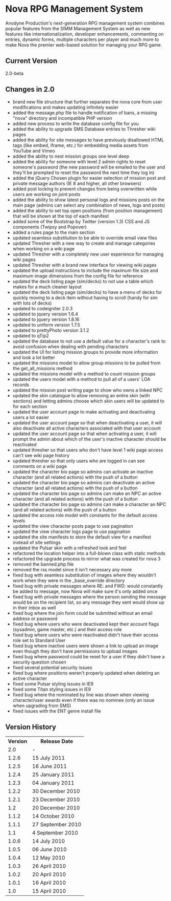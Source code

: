 # Nova RPG Management System

Anodyne Production's next-generation RPG management system combines popular features from the SIMM Management System as well as new features like internationalization, developer enhancements, commenting on entries, dynamic forms, multiple characters per player and much more to make Nova the premier web-based solution for managing your RPG game.

## Current Version

2.0-beta

## Changes in 2.0

* brand new file structure that further separates the nova core from user modifications and makes updating infinitely easier
* added the message.php file to handle notification of bans, a missing "nova" directory and incompatible PHP version
* added new process to write the database config file for you
* added the ability to upgrade SMS Database entries to Thresher wiki pages
* added the ability for site messages to have previously disallowed HTML tags (like embed, iframe, etc.) for embedding media assets from YouTube and Vimeo
* added the ability to nest mission groups one level deep
* added the ability for someone with level 2 admin rights to reset someone's password (the new password will be emailed to the user and they'll be prompted to reset the password the next time they log in)
* added the jQuery Chosen plugin for easier selection of mission post and private message authors (IE 8 and higher, all other browsers)
* added post locking to prevent changes from being overwritten while users are working on joint posts
* added the ability to show latest personal logs and missions posts on the main page (admins can select any combination of news, logs and posts)
* added the ability to set top open positions (from position management) that will be shown at the top of each manifest
* added some of the Bootstrap by Twitter (version 1.3) CSS and JS components (Twipsy and Popover)
* added a rules page to the main section
* updated seamless substitution to be able to override email view files
* updated Thresher with a new way to create and manage categories when working on a wiki page
* updated Thresher with a completely new user experience for managing wiki pages
* updated Thresher with a brand new interface for viewing wiki pages
* updated the upload instructions to include the maximum file size and maximum image dimensions from the config file for reference
* updated the deck listing page (sim/decks) to not use a table which makes for a much cleaner layout
* updated the deck listing page (sim/decks) to have a menu of decks for quickly moving to a deck item without having to scroll (handy for sim with lots of decks)
* updated to codeigniter 2.0.3
* updated to jquery version 1.6.4
* updated to jquery version 1.8.16
* updated to uniform version 1.7.5
* updated to prettyPhoto version 3.1.2
* updated to qTip2
* updated the database to not use a default value for a character's rank to avoid confusion when dealing with pending characters
* updated the UI for listing mission groups to provide more information and look a lot better
* updated the missions model to allow group missions to be pulled from the get_all_missions method
* updated the missions model with a method to count mission groups
* updated the users model with a method to pull all of a users' LOA records
* updated the mission post writing page to show who owns a linked NPC
* updated the skin catalogue to allow removing an entire skin (with sections) and letting admins choose which skin users will be updated to for each section
* updated the user account page to make activating and deactivating users a lot easier
* updated the user account page so that when deactivating a user, it will also deactivate all active characters associated with that user account
* updated the user account page so that when activating a user, it will prompt the admin about which of the user's inactive character should be reactivated
* updated thresher so that users who don't have level 1 wiki page access can't see wiki page history
* updated thresher so that only users who are logged in can see comments on a wiki page
* updated the character bio page so admins can activate an inactive character (and all related actions) with the push of a button
* updated the character bio page so admins can deactivate an active character (and all related actions) with the push of a button
* updated the character bio page so admins can make an NPC an active character (and all related actions) with the push of a button
* updated the character bio page so admins can make a character an NPC (and all related actions) with the push of a button
* updated the access role model with constants for the default access levels
* updated the view character posts page to use pagination
* updated the view character logs page to use pagination
* updated the site manifests to store the default view for a manifest instead of site settings
* updated the Pulsar skin with a refreshed look and feel
* refactored the location helper into a full-blown class with static methods
* refactored the upgrade process to mirror what was created for nova 3
* removed the banned.php file
* removed the rss model since it isn't necessary any more
* fixed bug with seamless substitution of images where they wouldn't work when they were in the _base_override directory
* fixed bug with private messages where RE: and FWD: would constantly be added to message, now Nova will make sure it's only added once
* fixed bug with private messages where the person sending the message would be on the recipient list, so any message they sent would show up in their inbox as well
* fixed bug where the join form could be submitted without an email address or password
* fixed bug where users who were deactivated kept their account flags (sysadmin, game master, etc.) and their access role
* fixed bug where users who were reactivated didn't have their access role set to Standard User
* fixed bug where inactive users were shown a link to upload an image even though they don't have permissions to upload images
* fixed bug where password could be reset for a user if they didn't have a security question chosen
* fixed several potential security issues
* fixed bug where positions weren't properly updated when deleting an active character
* fixed some Pulsar styling issues in IE9
* fixed some Titan styling issues in IE9
* fixed bug where the nominated by line was shown when viewing character/user awards even if there was no nominee (only an issue when upgrading from SMS)
* fixed issues with the ENT genre install file

## Version History

<table>
	<tr>
		<th>Version</th><th>Release Date</th>
	</tr>
	<tr>
		<td>2.0</td><td>-</td>
	</tr>
	<tr>
		<td>1.2.6</td><td>15 July 2011</td>
	</tr>
	<tr>
		<td>1.2.5</td><td>16 June 2011</td>
	</tr>
	<tr>
		<td>1.2.4</td><td>25 January 2011</td>
	</tr>
	<tr>
		<td>1.2.3</td><td>04 January 2011</td>
	</tr>
	<tr>
		<td>1.2.2</td><td>30 December 2010</td>
	</tr>
	<tr>
		<td>1.2.1</td><td>23 December 2010</td>
	</tr>
	<tr>
		<td>1.2</td><td>20 December 2010</td>
	</tr>
	<tr>
		<td>1.1.2</td><td>14 October 2010</td>
	</tr>
	<tr>
		<td>1.1.1</td><td>27 September 2010</td>
	</tr>
	<tr>
		<td>1.1</td><td>4 September 2010</td>
	</tr>
	<tr>
		<td>1.0.6</td><td>14 July 2010</td>
	</tr>
	<tr>
		<td>1.0.5</td><td>06 June 2010</td>
	</tr>
	<tr>
		<td>1.0.4</td><td>12 May 2010</td>
	</tr>
	<tr>
		<td>1.0.3</td><td>26 April 2010</td>
	</tr>
	<tr>
		<td>1.0.2</td><td>20 April 2010</td>
	</tr>
	<tr>
		<td>1.0.1</td><td>16 April 2010</td>
	</tr>
	<tr>
		<td>1.0</td><td>15 April 2010</td>
	</tr>
</table>